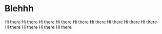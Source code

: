 # Blehhh
Hi there
Hi there
Hi there
Hi there
Hi there
Hi there
Hi there
Hi there
Hi there
Hi there
Hi there
Hi there
Hi there
